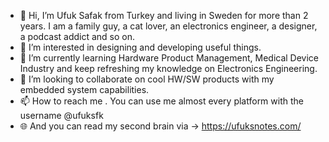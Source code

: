 - 👋 Hi, I’m Ufuk Safak from Turkey and living in Sweden for more than 2 years. I am a family guy, a cat lover, an electronics engineer, a designer, a podcast addict and so on.
- 👀 I’m interested in designing and developing useful things.
- 🌱 I’m currently learning Hardware Product Management, Medical Device Industry and keep refreshing my knowledge on Electronics Engineering.
- 💞️ I’m looking to collaborate on cool HW/SW products with my embedded system capabilities.
- 📫 How to reach me . You can use me almost every platform with the username @ufuksfk
- 🌐 And you can read my second brain via -> https://ufuksnotes.com/

<!---
ufuksfk/ufuksfk is a ✨ special ✨ repository because its `README.md` (this file) appears on your GitHub profile.
You can click the Preview link to take a look at your changes.
--->
